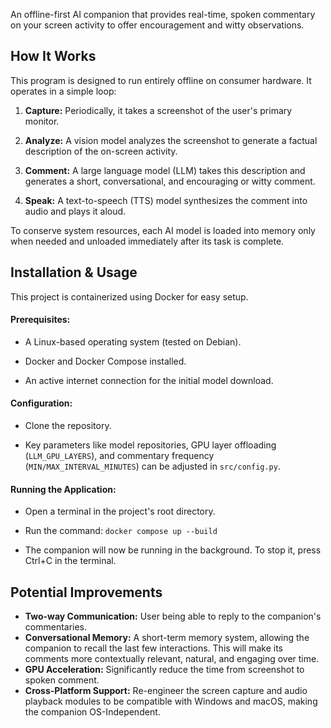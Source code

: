 An offline-first AI companion that provides real-time, spoken commentary on your screen activity to offer encouragement and witty observations.

## How It Works
This program is designed to run entirely offline on consumer hardware. It operates in a simple loop:

1. **Capture:** Periodically, it takes a screenshot of the user's primary monitor.

2. **Analyze:** A vision model analyzes the screenshot to generate a factual description of the on-screen activity.

3. **Comment:** A large language model (LLM) takes this description and generates a short, conversational, and encouraging or witty comment.

4. **Speak:** A text-to-speech (TTS) model synthesizes the comment into audio and plays it aloud.

To conserve system resources, each AI model is loaded into memory only when needed and unloaded immediately after its task is complete.

## Installation & Usage
This project is containerized using Docker for easy setup.

#### Prerequisites:

- A Linux-based operating system (tested on Debian).

- Docker and Docker Compose installed.

- An active internet connection for the initial model download.

#### Configuration:

- Clone the repository.

- Key parameters like model repositories, GPU layer offloading (`LLM_GPU_LAYERS`), and commentary frequency (`MIN/MAX_INTERVAL_MINUTES`) can be adjusted in `src/config.py`.

#### Running the Application:

- Open a terminal in the project's root directory.

- Run the command: `docker compose up --build`

- The companion will now be running in the background. To stop it, press Ctrl+C in the terminal.

## Potential Improvements

- **Two-way Communication:** User being able to reply to the companion's commentaries.
- **Conversational Memory:** A short-term memory system, allowing the companion to recall the last few interactions. This will make its comments more contextually relevant, natural, and engaging over time.
- **GPU Acceleration:** Significantly reduce the time from screenshot to spoken comment.
- **Cross-Platform Support:** Re-engineer the screen capture and audio playback modules to be compatible with Windows and macOS, making the companion OS-Independent.